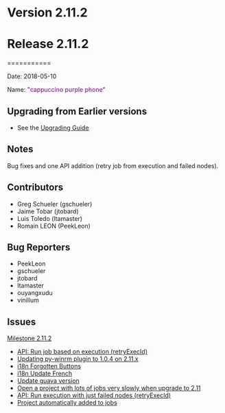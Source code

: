 # Version 2.11.2



# Release 2.11.2
===========

Date: 2018-05-10

Name: <span style="color: Purple"><span class="glyphicon glyphicon-phone"></span> "cappuccino purple phone"</span>

## Upgrading from Earlier versions

* See the [Upgrading Guide](/upgrading/upgrading.md)

## Notes

Bug fixes and one API addition (retry job from execution and failed nodes).

## Contributors

* Greg Schueler (gschueler)
* Jaime Tobar (jtobard)
* Luis Toledo (ltamaster)
* Romain LEON (PeekLeon)

## Bug Reporters

* PeekLeon
* gschueler
* jtobard
* ltamaster
* ouyangxudu
* vinillum

## Issues

[Milestone 2.11.2](https://github.com/qwcontrol/qwcontrol/milestone/75)

* [API: Run job based on execution (retryExecId)](https://github.com/qwcontrol/qwcontrol/pull/3372)
* [Updating py-winrm plugin to 1.0.4 on 2.11.x](https://github.com/qwcontrol/qwcontrol/pull/3370)
* [i18n Forgotten Buttons](https://github.com/qwcontrol/qwcontrol/pull/3355)
* [i18n Update French](https://github.com/qwcontrol/qwcontrol/pull/3354)
* [Update guava version](https://github.com/qwcontrol/qwcontrol/pull/3352)
* [Open a project with lots of jobs very slowly when upgrade to 2.11](https://github.com/qwcontrol/qwcontrol/issues/3345)
* [API: Run execution with just failed nodes (retryExecId)](https://github.com/qwcontrol/qwcontrol/pull/3341)
* [Project automatically added to jobs](https://github.com/qwcontrol/qwcontrol/issues/2976)
